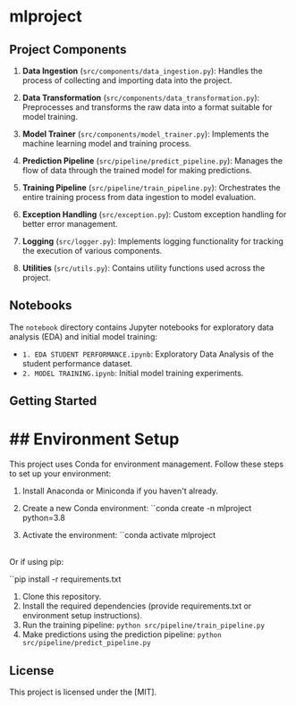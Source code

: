 # mlproject
## Project Components

1. **Data Ingestion** (`src/components/data_ingestion.py`): Handles the process of collecting and importing data into the project.

2. **Data Transformation** (`src/components/data_transformation.py`): Preprocesses and transforms the raw data into a format suitable for model training.

3. **Model Trainer** (`src/components/model_trainer.py`): Implements the machine learning model and training process.

4. **Prediction Pipeline** (`src/pipeline/predict_pipeline.py`): Manages the flow of data through the trained model for making predictions.

5. **Training Pipeline** (`src/pipeline/train_pipeline.py`): Orchestrates the entire training process from data ingestion to model evaluation.

6. **Exception Handling** (`src/exception.py`): Custom exception handling for better error management.

7. **Logging** (`src/logger.py`): Implements logging functionality for tracking the execution of various components.

8. **Utilities** (`src/utils.py`): Contains utility functions used across the project.

## Notebooks

The `notebook` directory contains Jupyter notebooks for exploratory data analysis (EDA) and initial model training:

- `1. EDA STUDENT PERFORMANCE.ipynb`: Exploratory Data Analysis of the student performance dataset.
- `2. MODEL TRAINING.ipynb`: Initial model training experiments.

## Getting Started
# ## Environment Setup

This project uses Conda for environment management. Follow these steps to set up your environment:

1. Install Anaconda or Miniconda if you haven't already.

2. Create a new Conda environment: ``conda create -n mlproject python=3.8
3.  Activate the environment:  ``conda activate mlproject
   <br>
   Or if using pip:

  ``pip install -r requirements.txt <br>
1. Clone this repository.
2. Install the required dependencies (provide requirements.txt or environment setup instructions).
3. Run the training pipeline: `python src/pipeline/train_pipeline.py`
4. Make predictions using the prediction pipeline: `python src/pipeline/predict_pipeline.py`

## License

This project is licensed under the [MIT].
